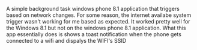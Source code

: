 A simple background task windows phone 8.1 application that triggers based on network changes. For some reason, the internet availabe system trigger wasn't working for me based as expected. It worked pretty well for the Windows 8.1 but not on the windows phone 8.1 application. What this app essentially does is shows a toast notification when the phone gets connected to a wifi and dispalys the WIFI's SSID
